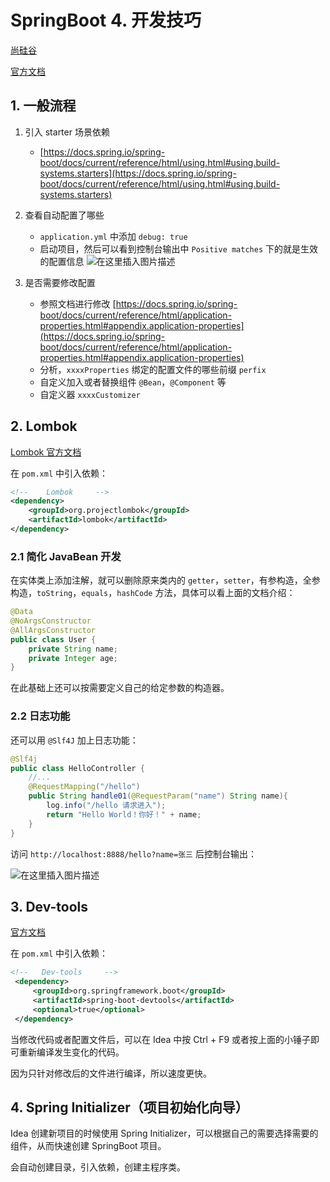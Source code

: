 # SpringBoot 4. 开发技巧
[尚硅谷](https://www.bilibili.com/video/BV19K4y1L7MT)

[官方文档](https://docs.spring.io/spring-boot/docs/current/reference/html/index.html)
## 1. 一般流程
1. 引入 starter 场景依赖
    - [https://docs.spring.io/spring-boot/docs/current/reference/html/using.html#using.build-systems.starters](https://docs.spring.io/spring-boot/docs/current/reference/html/using.html#using.build-systems.starters)
2. 查看自动配置了哪些
    - `application.yml` 中添加 `debug: true`
    - 启动项目，然后可以看到控制台输出中 `Positive matches` 下的就是生效的配置信息
      ![在这里插入图片描述](https://img-blog.csdnimg.cn/e72f2ab3edd149aca2ffc2fee145e32b.png)

3. 是否需要修改配置
    - 参照文档进行修改 [https://docs.spring.io/spring-boot/docs/current/reference/html/application-properties.html#appendix.application-properties](https://docs.spring.io/spring-boot/docs/current/reference/html/application-properties.html#appendix.application-properties)
    - 分析，`xxxxProperties` 绑定的配置文件的哪些前缀 `perfix`
    - 自定义加入或者替换组件 `@Bean`，`@Component` 等
    - 自定义器 `xxxxCustomizer`

## 2. Lombok
[Lombok 官方文档](https://projectlombok.org/features/)

在 `pom.xml` 中引入依赖：
```xml
<!--    Lombok     -->
<dependency>
	<groupId>org.projectlombok</groupId>
	<artifactId>lombok</artifactId>
</dependency>
```
### 2.1 简化 JavaBean 开发
在实体类上添加注解，就可以删除原来类内的 `getter`，`setter`，有参构造，全参构造，`toString`，`equals`，`hashCode` 方法，具体可以看上面的文档介绍：
```java
@Data
@NoArgsConstructor
@AllArgsConstructor
public class User {
    private String name;
    private Integer age;
}
```
在此基础上还可以按需要定义自己的给定参数的构造器。
### 2.2 日志功能
还可以用 `@Slf4J` 加上日志功能：
```java
@Slf4j
public class HelloController {
	//...
	@RequestMapping("/hello")
    public String handle01(@RequestParam("name") String name){
        log.info("/hello 请求进入");
        return "Hello World！你好！" + name;
    }
}
```
访问 `http://localhost:8888/hello?name=张三` 后控制台输出：

![在这里插入图片描述](https://img-blog.csdnimg.cn/18e733b8b86544cd95a8fa2bcd81441b.png)
## 3. Dev-tools
[官方文档](https://docs.spring.io/spring-boot/docs/current/reference/html/using.html#using.devtools)

在 `pom.xml` 中引入依赖：
```xml
<!--   Dev-tools     -->
 <dependency>
     <groupId>org.springframework.boot</groupId>
     <artifactId>spring-boot-devtools</artifactId>
     <optional>true</optional>
 </dependency>
```
当修改代码或者配置文件后，可以在 Idea 中按 Ctrl + F9 或者按上面的小锤子即可重新编译发生变化的代码。

因为只针对修改后的文件进行编译，所以速度更快。

## 4. Spring Initializer（项目初始化向导）
Idea 创建新项目的时候使用 Spring Initializer，可以根据自己的需要选择需要的组件，从而快速创建 SpringBoot 项目。

会自动创建目录，引入依赖，创建主程序类。